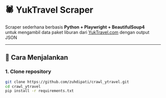 # 🕷️ YukTravel Scraper

Scraper sederhana berbasis **Python + Playwright + BeautifulSoup4**  
untuk mengambil data paket liburan dari [YukTravel.com](https://www.yuktravel.com/) dengan output JSON

---

## 🚀 Cara Menjalankan

### 1. Clone repository
```bash
git clone https://github.com/zuhdipati/crawl_ytravel.git
cd crawl_ytravel
pip install -r requirements.txt